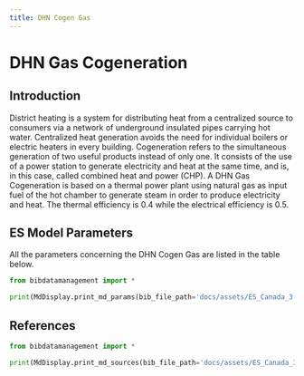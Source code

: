 ```yaml
---
title: DHN Cogen Gas
---
```


# DHN Gas Cogeneration

## Introduction

District heating is a system for distributing heat from a centralized
source to consumers via a network of underground insulated pipes
carrying hot water. Centralized heat generation avoids the need for
individual boilers or electric heaters in every building. Cogeneration
refers to the simultaneous generation of two useful products instead of
only one. It consists of the use of a power station to generate
electricity and heat at the same time, and is, in this case, called
combined heat and power (CHP). A DHN Gas Cogeneration is based
on a thermal power plant using natural gas as input fuel of the hot
chamber to generate steam in order to produce electricity and heat. The
thermal efficiency is 0.4 while the electrical efficiency is 0.5.

## ES Model Parameters

All the parameters concerning the DHN Cogen Gas are listed in the table
below.

```python exec="on"
from bibdatamanagement import *

print(MdDisplay.print_md_params(bib_file_path='docs/assets/ES_Canada_3.bib',filter_entry='DHN_COGEN_GAS'))
```

## References

```python exec="on"
from bibdatamanagement import *

print(MdDisplay.print_md_sources(bib_file_path='docs/assets/ES_Canada_3.bib',filter_entry='DHN_COGEN_GAS'))
```

